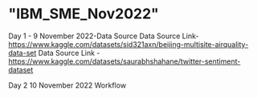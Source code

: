 # "IBM_SME_Nov2022"
Day 1 - 9 November 2022-Data Source
Data Source Link- https://www.kaggle.com/datasets/sid321axn/beijing-multisite-airquality-data-set
Data Source Link -https://www.kaggle.com/datasets/saurabhshahane/twitter-sentiment-dataset

Day 2 10 November 2022 
  Workflow
